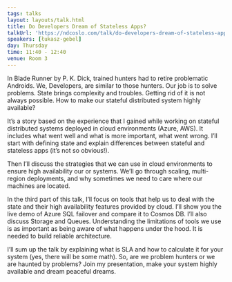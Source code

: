 ```yaml
---
tags: talks
layout: layouts/talk.html
title: Do Developers Dream of Stateless Apps?
talkUrl: 'https://ndcoslo.com/talk/do-developers-dream-of-stateless-apps/'
speakers: [łukasz-gebel]
day: Thursday
time: 11:40 - 12:40
venue: Room 3
---
```

In Blade Runner by P. K. Dick, trained hunters had to retire problematic Androids. We, Developers, are similar to those hunters. Our job is to solve problems. State brings complexity and troubles. Getting rid of it is not always possible. How to make our stateful distributed system highly available?

It’s a story based on the experience that I gained while working on stateful distributed systems deployed in cloud environments (Azure, AWS). It includes what went well and what is more important, what went wrong. I’ll start with defining state and explain differences between stateful and stateless apps (it’s not so obvious!).

Then I’ll discuss the strategies that we can use in cloud environments to ensure high availability our or systems. We’ll go through scaling, multi-region deployments, and why sometimes we need to care where our machines are located.

In the third part of this talk, I’ll focus on tools that help us to deal with the state and their high availability features provided by cloud. I’ll show you the live demo of Azure SQL failover and compare it to Cosmos DB. I’ll also discuss Storage and Queues. Understanding the limitations of tools we use is as important as being aware of what happens under the hood. It is needed to build reliable architecture.

I’ll sum up the talk by explaining what is SLA and how to calculate it for your system (yes, there will be some math). So, are we problem hunters or we are haunted by problems? Join my presentation, make your system highly available and dream peaceful dreams.